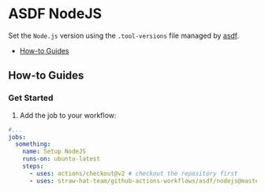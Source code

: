 # ASDF NodeJS

Set the `Node.js` version using the `.tool-versions` file managed by [asdf](https://asdf-vm.com/).

- [How-to Guides](#how-to-guides)

## How-to Guides

### Get Started

1. Add the job to your workflow:

```yml
#...
jobs:
  something:
    name: Setup NodeJS
    runs-on: ubuntu-latest
    steps:
      - uses: actions/checkout@v2 # checkout the repository first
      - uses: straw-hat-team/github-actions-workflows/asdf/nodejs@master
```
